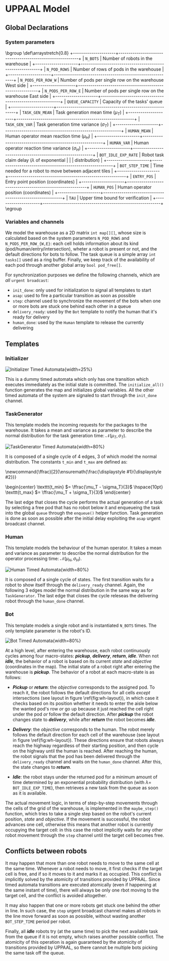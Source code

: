 UPPAAL Model
============

Global Declarations
-------------------

### System parameters

\bgroup
\def\arraystretch{0.8}
+---------------------+----------------------------------------------------------+
| `N_BOTS`            | Number of robots in the warehouse                        |
+---------------------+----------------------------------------------------------+
| `N_POD_ROWS`        | Number of rows of pods in the warehouse                  |
+---------------------+----------------------------------------------------------+
| `N_PODS_PER_ROW_W`  | Number of pods per single row on the warehouse West side |
+---------------------+----------------------------------------------------------+
| `N_PODS_PER_ROW_E`  | Number of pods per single row on the warehouse East side |
+---------------------+----------------------------------------------------------+
| `QUEUE_CAPACITY`    | Capacity of the tasks' queue                             |
+---------------------+----------------------------------------------------------+
| `TASK_GEN_MEAN`     | Task generation mean time ($\mu_T$)                      |
+---------------------+----------------------------------------------------------+
| `TASK_GEN_VAR`      | Task generation time variance ($\sigma_T$)               |
+---------------------+----------------------------------------------------------+
| `HUMAN_MEAN`        | Human operator mean reaction time ($\mu_H$)              |
+---------------------+----------------------------------------------------------+
| `HUMAN_VAR`         | Human operator reaction time variance ($\sigma_H$)       |
+---------------------+----------------------------------------------------------+
| `BOT_IDLE_EXP_RATE` | Robot task claim delay ($\lambda$ of exponential         |
|                     | distribution)                                            |
+---------------------+----------------------------------------------------------+
| `BOT_STEP_TIME`     | Time needed for a robot to move between adjacent tiles   |
+---------------------+----------------------------------------------------------+
| `ENTRY_POS`         | Entry point position (coordinates)                       |
+---------------------+----------------------------------------------------------+
| `HUMAN_POS`         | Human operator position (coordinates)                    |
+---------------------+----------------------------------------------------------+
| `TAU`               | Upper time bound for verification                        |
+---------------------+----------------------------------------------------------+
\egroup

### Variables and channels

We model the warehouse as a 2D matrix `int map[][]`, whose size is calculated
based on the system parameters `N_POD_ROWS` and `N_PODS_PER_ROW_{W,E}`: each
cell holds information about its kind (pod/human/entry/intersection), wheter a
robot is present or not, and the default directions for bots to follow. The task
queue is a simple array `int tasks[]` used as a ring buffer. Finally, we keep
track of the availability of each pod through another global array
`bool pod_free[]`.

For synchronization purposes we define the following channels, which are *all*
`urgent broadcast`:

- `init_done`: only used for initialization to signal all templates to start
- `asap`: used to fire a particular transition as soon as possible
- `step`: channel used to synchronize the movement of the bots when one or more
  bots are stuck one behind each other in a queue
- `delivery_ready`: used by the `Bot` template to notify the human that it's
  ready for delivery
- `human_done`: used by the `Human` template to release the currently delivering

Templates
---------

### Initializer

![Initializer Timed Automata](assets/ta_initializer.png){width=25%}

This is a dummy timed automata which only has one transition which executes
immediately as the initial state is committed. The `initialize_all()` function
generates the map and initializes global variables. All the other timed automata
of the system are signaled to start through the `init_done` channel.

### TaskGenerator

This template models the incoming requests for the packages to the warehouse. It
takes a mean and variance as parameter to describe the normal distribution for
the task generation time: $\mathcal{N}(\mu_T, \sigma_T)$.

![TaskGenerator Timed Automata](assets/ta_taskgenerator.png){width=80%}

It is composed of a single cycle of 4 edges, 3 of which model the normal
distribution. The constants `t_min` and `t_max` are defined as:

\newcommand{\ffrac}[2]{\ensuremath{\frac{\displaystyle #1}{\displaystyle #2}}}

\begin{center}
\texttt{t\_min} $= \ffrac{\mu_T - \sigma_T}{3}$ \hspace{10pt}
\texttt{t\_max} $= \ffrac{\mu_T + \sigma_T}{3}$
\end{center}

The last edge that closes the cycle performs
the actual generation of a task by selecting a free pod that has no robot below
it and enqueueing the task into the global `queue` through the `enqueue()`
helper function. Task generation is done as soon as possible after the initial
delay exploiting the `asap` urgent broadcast channel.

### Human

This template models the behaviour of the human operator. It takes a mean and
variance as parameter to describe the normal distribution for the operator
processing time: $\mathcal{N}(\mu_H, \sigma_H)$.

![Human Timed Automata](assets/ta_human.png){width=80%}

It is composed of a single cycle of states. The first transition waits for a
robot to show itself through the `delivery_ready` channel. Again, the following
3 edges model the normal distribution in the same way as for `TaskGenerator`.
The last edge that closes the cycle releseas the delivering robot through the
`human_done` channel.

### Bot

This template models a single robot and is instantiated `N_BOTS` times. The only
template parameter is the robot's ID.

![Bot Timed Automata](assets/ta_bot.png){width=80%}

At a high level, after entering the warehouse, each robot continuously cycles
among four macro-states: ***pickup***, ***delivery***, ***return***, ***idle***.
When not ***idle***, the behavior of a robot is based on its current *state* and
*objective* (coordinates in the map). The initial state of a robot right after
entering the warehouse is ***pickup***. The behavior of a robot at each
macro-state is as follows:

- ***Pickup*** or ***return***: the *objective* corresponds to the assigned pod.
   To reach it, the robot follows the default directions for all cells *except*
   intersections (see layout in figure \ref{fig:wh-layout}), in which case it
   checks based on its position whether it needs to enter the aisle below the
   wanted pod's row *or* go up because it just reached the cell right under the
   pod *or* follow the default direction. After ***pickup*** the robot changes
   state to ***delivery***, while after ***return*** the robot becomes
   ***idle***.

- ***Delivery***: the *objective* corresponds to the human. The robot merely
   follows the default direction for each cell of the warehouse (see layout in
   figure \ref{fig:wh-layout}). These directions ensure that robots always reach
   the highway regardless of their starting position, and then cycle on the
   highway until the human is reached. After reaching the human, the robot
   signals that the pod has been delivered through the `delivery_ready` channel
   and waits on the `human_done` channel. After this, the state changes to
   ***return***.

- ***Idle***: the robot stays under the returned pod for a minimum amount of
  time determined by an exponential probability distribution (with $\lambda =$
  `BOT_IDLE_EXP_TIME`), then retrieves a new task from the queue as soon as
  it is available.

The actual movement logic, in terms of step-by-step movements through the cells
of the grid of the warehouse, is implemented in the `maybe_step()` function,
which tries to take a single step based on the robot's current position, *state*
and *objective*. If the movement is successful, the robot advances one cell,
otherwise this means that another robot is currently occupying the target cell:
in this case the robot implicitly waits for any other robot movement through the
`step` channel until the target cell becomes free.

## Conflicts between robots

It may happen that more than one robot needs to move to the same cell at the
same time. Whenever a robot needs to move, it first checks if the target cell is
free, and if so it moves to it and marks it as occupied. This conflict is
implicitly solved by the atomicity of transitions provided by UPPAAL. Since
timed automata transitions are executed atomically (even if happening at the
same instant of time), there will always be only one rbot moving to the target
cell, and the conflict is avoided altogether.

It may also happen that one or more robots get stuck one behind the other in
line. In such case, the `step` urgent broadcast channel makes all robots in the
line move forward as soon as possible, without wasting another `BOT_STEP_TIME`
period per robot.

Finally, all ***idle*** robots try (at the same time) to pick the next available
task from the queue if it is not empty, which raises another possible conflict.
The atomicity of this operation is again guaranteed by the atomicity of
transitions provided by UPPAAL, so there cannot be multiple bots picking the
same task off the queue.
